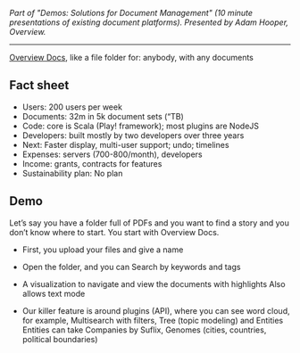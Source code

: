 _Part of "Demos: Solutions for Document Management" (10 minute presentations of existing document platforms). Presented by Adam Hooper, Overview._

***

[Overview Docs](http://www.overviewdocs.com), like a file folder for: anybody, with any documents

## Fact sheet
* Users: 200 users per week
* Documents: 32m in 5k document sets (“TB)
* Code: core is Scala (Play! framework); most plugins are NodeJS
* Developers: built mostly by two developers over three years
* Next: Faster display, multi-user support; undo; timelines
* Expenses: servers (700-800/month), developers
* Income: grants, contracts for features
* Sustainability plan: No plan

## Demo
Let’s say you have a folder full of PDFs and you want to find a story and you don’t know where to start. You start with Overview Docs.

* First, you upload your files and give a name
* Open the folder, and you can Search by keywords and tags
* A visualization to navigate and view the documents with highlights
Also allows text mode

* Our killer feature is around plugins (API), where you can see word cloud, for example, Multisearch with filters, Tree (topic modeling) and Entities
Entities can take Companies by Suflix, Genomes (cities, countries, political boundaries)

